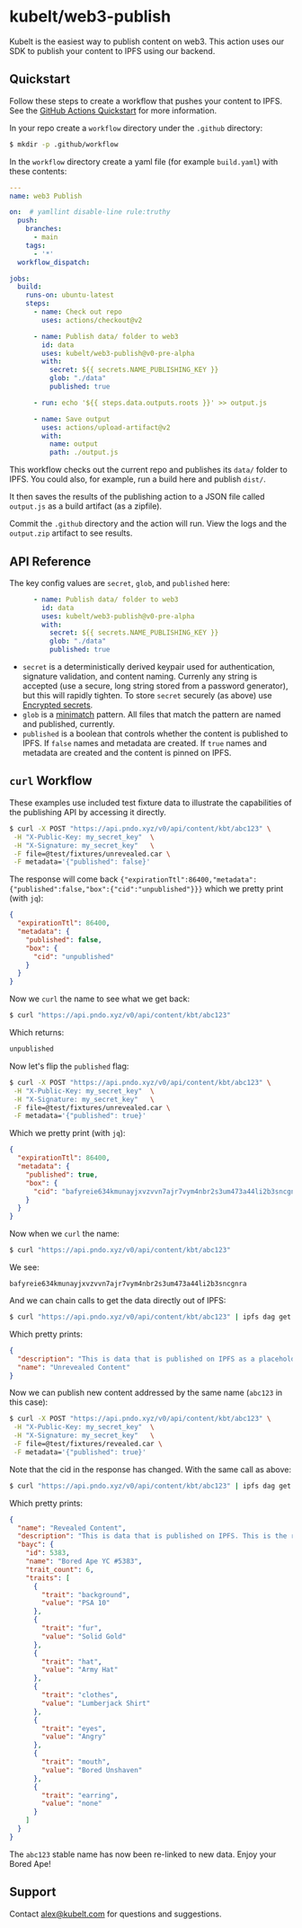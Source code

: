 # kubelt/web3-publish

Kubelt is the easiest way to publish content on web3. This action uses our SDK
to publish your content to IPFS using our backend.

## Quickstart

Follow these steps to create a workflow that pushes your content to IPFS. See 
the [GitHub Actions Quickstart](https://docs.github.com/en/actions/quickstart)
for more information.

In your repo create a `workflow` directory under the `.github` directory:

```bash
$ mkdir -p .github/workflow
```

In the `workflow` directory create a yaml file (for example `build.yaml`) with
these contents:

```yaml
---
name: web3 Publish

on:  # yamllint disable-line rule:truthy
  push:
    branches:
      - main
    tags:
      - '*'
  workflow_dispatch:

jobs:
  build:
    runs-on: ubuntu-latest
    steps:
      - name: Check out repo
        uses: actions/checkout@v2

      - name: Publish data/ folder to web3
        id: data
        uses: kubelt/web3-publish@v0-pre-alpha
        with:
          secret: ${{ secrets.NAME_PUBLISHING_KEY }}
          glob: "./data"
          published: true

      - run: echo '${{ steps.data.outputs.roots }}' >> output.js

      - name: Save output
        uses: actions/upload-artifact@v2
        with:
          name: output
          path: ./output.js
```

This workflow checks out the current repo and publishes its `data/` folder to
IPFS. You could also, for example, run a build here and publish `dist/`.

It then saves the results of the publishing action to a JSON file called
`output.js` as a build artifact (as a zipfile).

Commit the `.github` directory and the action will run. View the logs and the 
`output.zip` artifact to see results.

## API Reference

The key config values are `secret`, `glob`, and `published` here:

```yaml
      - name: Publish data/ folder to web3
        id: data
        uses: kubelt/web3-publish@v0-pre-alpha
        with:
          secret: ${{ secrets.NAME_PUBLISHING_KEY }}
          glob: "./data"
          published: true
```

- `secret` is a deterministically derived keypair used for authentication,
signature validation, and content naming. Currenly any string is accepted (use a
secure, long string stored from a password generator), but this will rapidly
tighten. To store `secret` securely (as above) use [Encrypted secrets](https://docs.github.com/en/actions/security-guides/encrypted-secrets).
- `glob` is a [minimatch](https://github.com/isaacs/minimatch) pattern. All
files that match the pattern are named and published, currently.
- `published` is a boolean that controls whether the content is published to
IPFS. If `false` names and metadata are created. If `true` names and metadata
are created and the content is pinned on IPFS.

## `curl` Workflow

These examples use included test fixture data to illustrate the capabilities of
the publishing API by accessing it directly.

```bash
$ curl -X POST "https://api.pndo.xyz/v0/api/content/kbt/abc123" \
 -H "X-Public-Key: my_secret_key"  \
 -H "X-Signature: my_secret_key"   \
 -F file=@test/fixtures/unrevealed.car \
 -F metadata='{"published": false}'
```

The response will come back `{"expirationTtl":86400,"metadata":{"published":false,"box":{"cid":"unpublished"}}}`
which we pretty print (with `jq`):

```json
{
  "expirationTtl": 86400,
  "metadata": {
    "published": false,
    "box": {
      "cid": "unpublished"
    }
  }
}
```

Now we `curl` the name to see what we get back:

```bash
$ curl "https://api.pndo.xyz/v0/api/content/kbt/abc123"
```

Which returns:

```bash
unpublished
```

Now let's flip the `published` flag:

```bash
$ curl -X POST "https://api.pndo.xyz/v0/api/content/kbt/abc123" \
 -H "X-Public-Key: my_secret_key"  \
 -H "X-Signature: my_secret_key"   \
 -F file=@test/fixtures/unrevealed.car \
 -F metadata='{"published": true}'
```

Which we pretty print (with `jq`):

```json
{
  "expirationTtl": 86400,
  "metadata": {
    "published": true,
    "box": {
      "cid": "bafyreie634kmunayjxvzvvn7ajr7vym4nbr2s3um473a44li2b3sncgnra"
    }
  }
}
```

Now when we `curl` the name:

```bash
$ curl "https://api.pndo.xyz/v0/api/content/kbt/abc123"
```

We see:

```
bafyreie634kmunayjxvzvvn7ajr7vym4nbr2s3um473a44li2b3sncgnra
```

And we can chain calls to get the data directly out of IPFS:

```bash
$ curl "https://api.pndo.xyz/v0/api/content/kbt/abc123" | ipfs dag get | jq
```

Which pretty prints:

```json
{
  "description": "This is data that is published on IPFS as a placeholder for data to be revealed later.",
  "name": "Unrevealed Content"
}
```

Now we can publish new content addressed by the same name (`abc123` in this case):

```bash
$ curl -X POST "https://api.pndo.xyz/v0/api/content/kbt/abc123" \
 -H "X-Public-Key: my_secret_key"  \
 -H "X-Signature: my_secret_key"   \
 -F file=@test/fixtures/revealed.car \
 -F metadata='{"published": true}'
```

Note that the cid in the response has changed. With the same call as above:

```bash
$ curl "https://api.pndo.xyz/v0/api/content/kbt/abc123" | ipfs dag get | jq
```

Which pretty prints:

```json
{
  "name": "Revealed Content",
  "description": "This is data that is published on IPFS. This is the revealed content.",
  "bayc": {
    "id": 5383,
    "name": "Bored Ape YC #5383",
    "trait_count": 6,
    "traits": [
      {
        "trait": "background",
        "value": "PSA 10"
      },
      {
        "trait": "fur",
        "value": "Solid Gold"
      },
      {
        "trait": "hat",
        "value": "Army Hat"
      },
      {
        "trait": "clothes",
        "value": "Lumberjack Shirt"
      },
      {
        "trait": "eyes",
        "value": "Angry"
      },
      {
        "trait": "mouth",
        "value": "Bored Unshaven"
      },
      {
        "trait": "earring",
        "value": "none"
      }
    ]
  }
}
```

The `abc123` stable name has now been re-linked to new data. Enjoy your Bored Ape!

## Support

Contact [alex@kubelt.com](mailto:alex@kubelt.com) for questions and suggestions.
